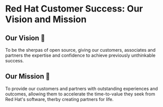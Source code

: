 # Red Hat Customer Success: Our Vision and Mission

## Our Vision 🎯

To be the sherpas of open source, giving our customers, associates and partners the expertise and confidence to achieve previously unthinkable success.

## Our Mission 🛟

To provide our customers and partners with outstanding experiences and outcomes, allowing them to accelerate the time-to-value they seek from Red Hat's software, therby creating partners for life.
